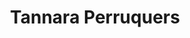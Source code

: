 ---
title: "Tannara Perruquers"
url: /sant-boi-de-llobregat/tannara-perruquers/
shop: peluquería
---